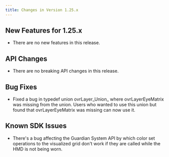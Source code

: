 ```yaml
---
title: Changes in Version 1.25.x
---
```




## New Features for 1.25.x

* There are no new features in this release.


## API Changes

* There are no breaking API changes in this release.


## Bug Fixes

* Fixed a bug in typedef union ovrLayer\_Union\_ where ovrLayerEyeMatrix was missing from the union. Users who wanted to use this union but found that ovrLayerEyeMatrix was missing can now use it.


## Known SDK Issues

* There's a bug affecting the Guardian System API by which color set operations to the visualized grid don't work if they are called while the HMD is not being worn.

